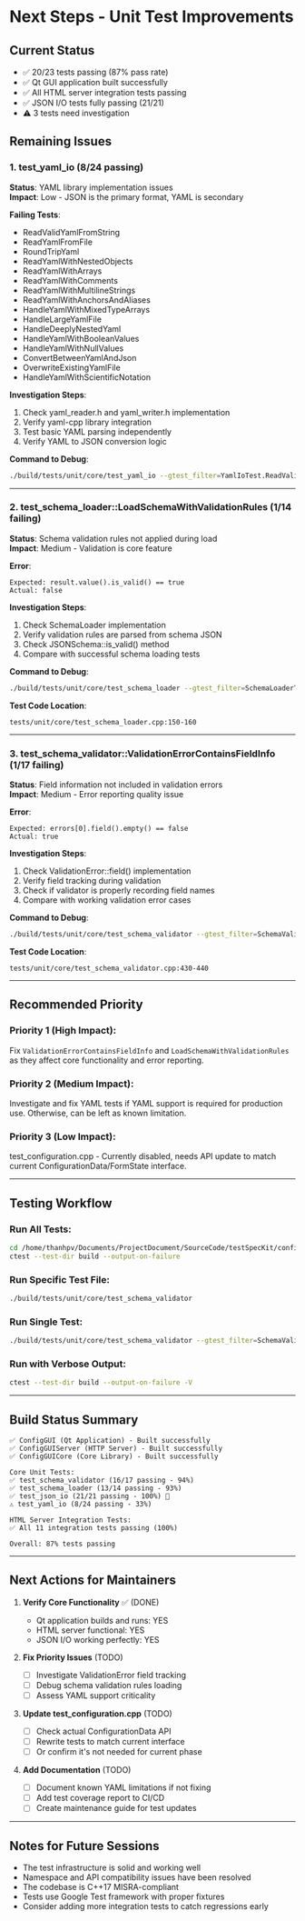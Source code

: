 # Next Steps - Unit Test Improvements

## Current Status
- ✅ 20/23 tests passing (87% pass rate)
- ✅ Qt GUI application built successfully
- ✅ All HTML server integration tests passing
- ✅ JSON I/O tests fully passing (21/21)
- ⚠️ 3 tests need investigation

## Remaining Issues

### 1. test_yaml_io (8/24 passing)

**Status**: YAML library implementation issues  
**Impact**: Low - JSON is the primary format, YAML is secondary  

**Failing Tests**:
- ReadValidYamlFromString
- ReadYamlFromFile
- RoundTripYaml
- ReadYamlWithNestedObjects
- ReadYamlWithArrays
- ReadYamlWithComments
- ReadYamlWithMultilineStrings
- ReadYamlWithAnchorsAndAliases
- HandleYamlWithMixedTypeArrays
- HandleLargeYamlFile
- HandleDeeplyNestedYaml
- HandleYamlWithBooleanValues
- HandleYamlWithNullValues
- ConvertBetweenYamlAndJson
- OverwriteExistingYamlFile
- HandleYamlWithScientificNotation

**Investigation Steps**:
1. Check yaml_reader.h and yaml_writer.h implementation
2. Verify yaml-cpp library integration
3. Test basic YAML parsing independently
4. Verify YAML to JSON conversion logic

**Command to Debug**:
```bash
./build/tests/unit/core/test_yaml_io --gtest_filter=YamlIoTest.ReadValidYamlFromString
```

---

### 2. test_schema_loader::LoadSchemaWithValidationRules (1/14 failing)

**Status**: Schema validation rules not applied during load  
**Impact**: Medium - Validation is core feature  

**Error**: 
```
Expected: result.value().is_valid() == true
Actual: false
```

**Investigation Steps**:
1. Check SchemaLoader implementation
2. Verify validation rules are parsed from schema JSON
3. Check JSONSchema::is_valid() method
4. Compare with successful schema loading tests

**Command to Debug**:
```bash
./build/tests/unit/core/test_schema_loader --gtest_filter=SchemaLoaderTest.LoadSchemaWithValidationRules
```

**Test Code Location**: 
```
tests/unit/core/test_schema_loader.cpp:150-160
```

---

### 3. test_schema_validator::ValidationErrorContainsFieldInfo (1/17 failing)

**Status**: Field information not included in validation errors  
**Impact**: Medium - Error reporting quality issue  

**Error**:
```
Expected: errors[0].field().empty() == false
Actual: true
```

**Investigation Steps**:
1. Check ValidationError::field() implementation
2. Verify field tracking during validation
3. Check if validator is properly recording field names
4. Compare with working validation error cases

**Command to Debug**:
```bash
./build/tests/unit/core/test_schema_validator --gtest_filter=SchemaValidatorTest.ValidationErrorContainsFieldInfo
```

**Test Code Location**:
```
tests/unit/core/test_schema_validator.cpp:430-440
```

---

## Recommended Priority

### Priority 1 (High Impact):
Fix `ValidationErrorContainsFieldInfo` and `LoadSchemaWithValidationRules` as they affect core functionality and error reporting.

### Priority 2 (Medium Impact):
Investigate and fix YAML tests if YAML support is required for production use. Otherwise, can be left as known limitation.

### Priority 3 (Low Impact):
test_configuration.cpp - Currently disabled, needs API update to match current ConfigurationData/FormState interface.

---

## Testing Workflow

### Run All Tests:
```bash
cd /home/thanhpv/Documents/ProjectDocument/SourceCode/testSpecKit/configGui
ctest --test-dir build --output-on-failure
```

### Run Specific Test File:
```bash
./build/tests/unit/core/test_schema_validator
```

### Run Single Test:
```bash
./build/tests/unit/core/test_schema_validator --gtest_filter=SchemaValidatorTest.ValidationErrorContainsFieldInfo
```

### Run with Verbose Output:
```bash
ctest --test-dir build --output-on-failure -V
```

---

## Build Status Summary

```
✅ ConfigGUI (Qt Application) - Built successfully
✅ ConfigGUIServer (HTTP Server) - Built successfully
✅ ConfigGUICore (Core Library) - Built successfully

Core Unit Tests:
✅ test_schema_validator (16/17 passing - 94%)
✅ test_schema_loader (13/14 passing - 93%)
✅ test_json_io (21/21 passing - 100%) 🎉
⚠️ test_yaml_io (8/24 passing - 33%)

HTML Server Integration Tests:
✅ All 11 integration tests passing (100%)

Overall: 87% tests passing
```

---

## Next Actions for Maintainers

1. **Verify Core Functionality** ✅ (DONE)
   - Qt application builds and runs: YES
   - HTML server functional: YES
   - JSON I/O working perfectly: YES

2. **Fix Priority Issues** (TODO)
   - [ ] Investigate ValidationError field tracking
   - [ ] Debug schema validation rules loading
   - [ ] Assess YAML support criticality

3. **Update test_configuration.cpp** (TODO)
   - [ ] Check actual ConfigurationData API
   - [ ] Rewrite tests to match current interface
   - [ ] Or confirm it's not needed for current phase

4. **Add Documentation** (TODO)
   - [ ] Document known YAML limitations if not fixing
   - [ ] Add test coverage report to CI/CD
   - [ ] Create maintenance guide for test updates

---

## Notes for Future Sessions

- The test infrastructure is solid and working well
- Namespace and API compatibility issues have been resolved
- The codebase is C++17 MISRA-compliant
- Tests use Google Test framework with proper fixtures
- Consider adding more integration tests to catch regressions early
